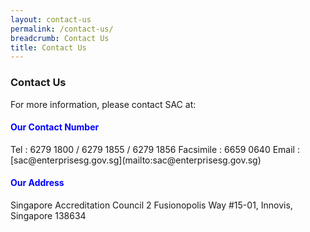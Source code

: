 ```yaml
---
layout: contact-us
permalink: /contact-us/
breadcrumb: Contact Us
title: Contact Us
---
```


### Contact Us

For more information, please contact SAC at:

<h4 style="color:blue">Our Contact Number</h4>  
Tel : 6279 1800 / 6279 1855 / 6279 1856  
Facsimile : 6659 0640  
Email : [sac@enterprisesg.gov.sg](mailto:sac@enterprisesg.gov.sg)

<h4 style="color:blue">Our Address</h4>
Singapore Accreditation Council  
2 Fusionopolis Way  
#15-01, Innovis,  
Singapore 138634

